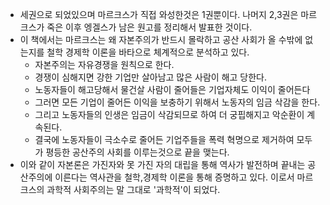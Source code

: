 - 세권으로 되었있으며 마르크스가 직접 와성한것은 1권뿐이다. 나머지 2,3권은 마르크스가 죽은 이후 엥겔스가 남은 원고를 정리해서 발표한 것이다.
- 이 책에서는 마르크스는 왜 자본주의가 반드시 몰락하고 공산 사회가 올 수밖에 없는지를 철학 경제학 이론을 바타으로 체계적으로 분석하고 있다.
    - 자본주의는 자유경쟁을 원칙으로 한다.
    - 경쟁이 심해지면 강한 기업만 살아남고 많은 사람이 해고 당한다.
    - 노동자들이 해고당해서 물건살 사람이 줄어들은 기업자체도 이익이 줄어든다
    - 그러면 모든 기업이 줄어든 이익을 보충하기 위해서 노동자의 임금 삭감을 한다.
    - 그리고 노동자들의 인생은 임금이 삭감되므로 하여 더 궁핍해지고 악순환이 계속된다.
    - 결국에 노동자들이 극소수로 줄어든 기업주들을 폭력 혁명으로 제거하여 모두가 평등한 공산주의 사회를 이루는것으로 끝을 맺는다.
- 이와 같이 자본론은 가진자와 못 가진 자의 대립을 통해 역사가 발전하며 끝내는 공산주의에 이른다는 역사관을 철학,경제학 이론을 통해 증명하고 있다. 이로서 마르크스의 과학적 사회주의는 말 그대로 '과학적'이 되었다.
